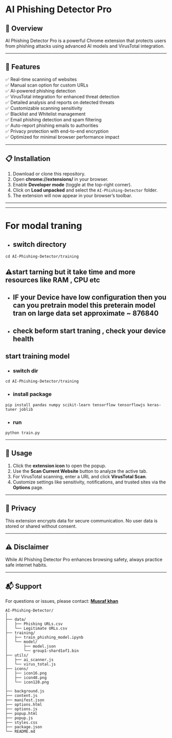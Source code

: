 # AI Phishing Detector Pro

## 🚀 Overview
AI Phishing Detector Pro is a powerful Chrome extension that protects users from phishing attacks using advanced AI models and VirusTotal integration.

---

## 🔧 Features
✅ Real-time scanning of websites  
✅ Manual scan option for custom URLs  
✅ AI-powered phishing detection  
✅ VirusTotal integration for enhanced threat detection  
✅ Detailed analysis and reports on detected threats  
✅ Customizable scanning sensitivity  
✅ Blacklist and Whitelist management  
✅ Email phishing detection and spam filtering  
✅ Auto-report phishing emails to authorities  
✅ Privacy protection with end-to-end encryption  
✅ Optimized for minimal browser performance impact  

---

## 📋 Installation
1. Download or clone this repository.
2. Open **chrome://extensions/** in your browser.
3. Enable **Developer mode** (toggle at the top-right corner).
4. Click on **Load unpacked** and select the `AI-Phishing-Detector` folder.
5. The extension will now appear in your browser’s toolbar.

---
---
# For modal traning
- ## switch directory
```
cd AI-Phishing-Detector/training
```

## ⚠️start tarning but it take time and more resources like RAM , CPU etc
- ## IF your Device have low configuration then you can you pretrain model this preterain model tran on large data set approximate ~ 876840 
- ## check beform  start traning , check  your device health

## start training model
- ### switch dir
```
cd AI-Phishing-Detector/training
```
- ### install package
```
pip install pandas numpy scikit-learn tensorflow tensorflowjs keras-tuner joblib

```

- ### run
```
python train.py
```

---

## 📖 Usage
1. Click the **extension icon** to open the popup.
2. Use the **Scan Current Website** button to analyze the active tab.
3. For VirusTotal scanning, enter a URL and click **VirusTotal Scan**.
4. Customize settings like sensitivity, notifications, and trusted sites via the **Options** page.

---

## 🔐 Privacy
This extension encrypts data for secure communication. No user data is stored or shared without consent.

---

## ⚠️ Disclaimer
While AI Phishing Detector Pro enhances browsing safety, always practice safe internet habits.

---

## 📬 Support
For questions or issues, please contact: **[Musraf khan](https://22cy033.netlify.app/)**




```
AI-Phishing-Detector/
│
├── data/
│   ├── Phishing URLs.csv
│   └── Legitimate URLs.csv
├── training/
│   ├── train_phishing_model.ipynb
│   └── model/
│       ├── model.json
│       └── group1-shard1of1.bin
├── utils/
│   ├── ai_scanner.js
│   └── virus_total.js
├── icons/
│   ├── icon16.png
│   ├── icon48.png
│   └── icon128.png
│
├── background.js
├── content.js
├── manifest.json
├── options.html
├── options.js
├── popup.html
├── popup.js
├── styles.css
├── package.json
└── README.md

```
